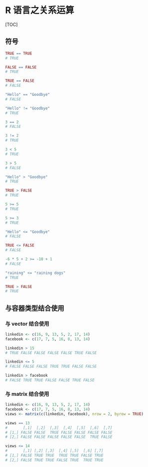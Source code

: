# R 语言之关系运算

[TOC]

## 符号

```R
TRUE == TRUE
# TRUE
```

```R
FALSE == FALSE
# TRUE
```

```R
TRUE == FALSE
# FALSE
```

```R
"Hello" == "Goodbye"
# FALSE
```

```R
"Hello" != "Goodbye"
# TRUE
```

```R
3 == 2
# FALSE
```

```R
3 != 2
# TRUE
```

```R
3 < 5
# TRUE
```

```R
3 > 5
# FALSE
```

```R
"Hello" > "Goodbye"
# TRUE
```

```R
TRUE > FALSE
# TRUE
```

```R
5 >= 5
# TRUE
```

```R
5 >= 3
# TRUE
```

```R
"Hello" <= "Goodbye"
# FALSE
```

```R
TRUE <= FALSE
# FALSE
```

```R
-6 * 5 + 2 >= -10 + 1
# FALSE
```

```R
"raining" <= "raining dogs"
# TRUE
```

```R
TRUE > FALSE
# TRUE
```

## 与容器类型结合使用

### 与 vector 结合使用

```R
linkedin <- c(16, 9, 13, 5, 2, 17, 14)
facebook <- c(17, 7, 5, 16, 8, 13, 14)

linkedin > 15
# TRUE FALSE FALSE FALSE FALSE TRUE FALSE

linkedin <= 5
# FALSE FALSE FALSE TRUE TRUE FALSE FALSE

linkedin > facebook
# FALSE TRUE TRUE FALSE FALSE TRUE FALSE
```

### 与 matrix 结合使用

```R
linkedin <- c(16, 9, 13, 5, 2, 17, 14)
facebook <- c(17, 7, 5, 16, 8, 13, 14)
views <- matrix(c(linkedin, facebook), nrow = 2, byrow = TRUE)

views == 13
#       [,1]  [,2]  [,3]  [,4]  [,5]  [,6]  [,7]
# [1,] FALSE FALSE  TRUE FALSE FALSE FALSE FALSE
# [2,] FALSE FALSE FALSE FALSE FALSE  TRUE FALSE

views <= 14
#       [,1] [,2] [,3]  [,4] [,5]  [,6] [,7]
# [1,] FALSE TRUE TRUE  TRUE TRUE FALSE TRUE
# [2,] FALSE TRUE TRUE FALSE TRUE  TRUE TRUE
```

